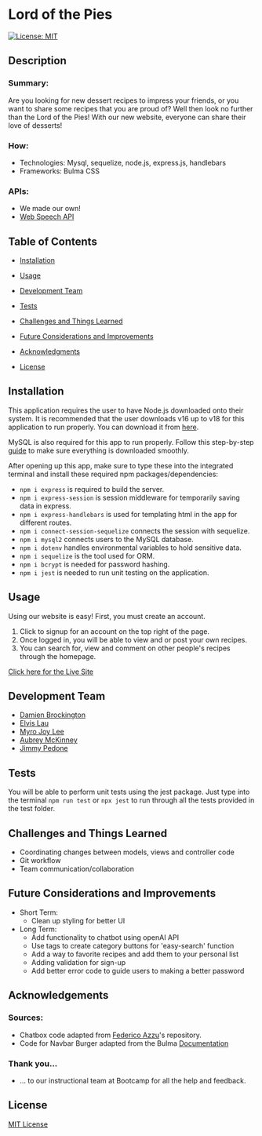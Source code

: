 # Lord of the Pies

  [![License: MIT](https://img.shields.io/badge/License-MIT-yellow.svg)](https://opensource.org/licenses/MIT)
  ## Description

  ### Summary:

  Are you looking for new dessert recipes to impress your friends, or you want to share some recipes that you are proud of? Well then look no further than the Lord of the Pies! With our new website, everyone can share their love of desserts!

  ### How:
  - Technologies: Mysql, sequelize, node.js, express.js, handlebars
  - Frameworks: Bulma CSS

  ### APIs:
  - We made our own! 
  - [Web Speech API](https://developer.mozilla.org/en-US/docs/Web/API/Web_Speech_API/Using_the_Web_Speech_API)

  ## Table of Contents

  - [Installation](#installation)

  - [Usage](#usage)

  - [Development Team](#development-team)

  - [Tests](#tests)

  - [Challenges and Things Learned](#challenges-and-things-learned)
  
  - [Future Considerations and Improvements](#future-considerations-and-improvements)

  - [Acknowledgments](#acknowledgements)
  
  - [License](#license)


  ## Installation

  This application requires the user to have Node.js downloaded onto their system. It is recommended that the user downloads v16 up to v18 for this application to run properly. You can download it from [here](https://nodejs.org/en/blog/release/v16.16.0).

  MySQL is also required for this app to run properly. Follow this step-by-step [guide](https://coding-boot-camp.github.io/full-stack/mysql/mysql-installation-guide) to make sure everything is downloaded smoothly.

  After opening up this app, make sure to type these into the integrated terminal and install these required npm packages/dependencies: 
  - `npm i express` is required to build the server.
  - `npm i express-session` is session middleware for temporarily saving data in express.
  - `npm i express-handlebars` is used for templating html in the app for different routes.
  - `npm i connect-session-sequelize` connects the session with sequelize.
  - `npm i mysql2` connects users to the MySQL database.
  - `npm i dotenv` handles environmental variables to hold sensitive data.
  - `npm i sequelize` is the tool used for ORM.
  - `npm i bcrypt` is needed for password hashing.
  - `npm i jest` is needed to run unit testing on the application.


  ## Usage

  Using our website is easy! First, you must create an account.
  1. Click to signup for an account on the top right of the page. 
  2. Once logged in, you will be able to view and or post your own recipes.
  3. You can search for, view and comment on other people's recipes through the homepage. 

  [Click here for the Live Site](https://lord-of-the-pies-f3c957a9b4a8.herokuapp.com/)


  ## Development Team

  - [Damien Brockington](https://github.com/damez21)
  - [Elvis Lau](https://github.com/elvislau74)
  - [Myro Joy Lee](https://github.com/myrojoylee)
  - [Aubrey McKinney](https://github.com/shadowasders)
  - [Jimmy Pedone](https://github.com/JimmyPedone)


  ## Tests

  You will be able to perform unit tests using the jest package. Just type into the terminal `npm run test` or `npx jest` to run through all the tests provided in the test folder.


  ## Challenges and Things Learned

  - Coordinating changes between models, views and controller code
  - Git workflow
  - Team communication/collaboration

  ## Future Considerations and Improvements

  - Short Term:
    - Clean up styling for better UI
  - Long Term: 
    - Add functionality to chatbot using openAI API
    - Use tags to create category buttons for 'easy-search' function
    - Add a way to favorite recipes and add them to your personal list
    - Adding validation for sign-up
    - Add better error code to guide users to making a better password


  ## Acknowledgements
  ### Sources:
  - Chatbox code adapted from [Federico Azzu](https://github.com/federicoazzu/mscbot)'s repository.
  - Code for Navbar Burger adapted from the Bulma [Documentation](https://bulma.io/documentation/components/navbar/#navbar-burger)

  ### Thank you...
  - ... to our instructional team at Bootcamp for all the help and feedback.


  ## License

  [MIT License](https://opensource.org/licenses/MIT)